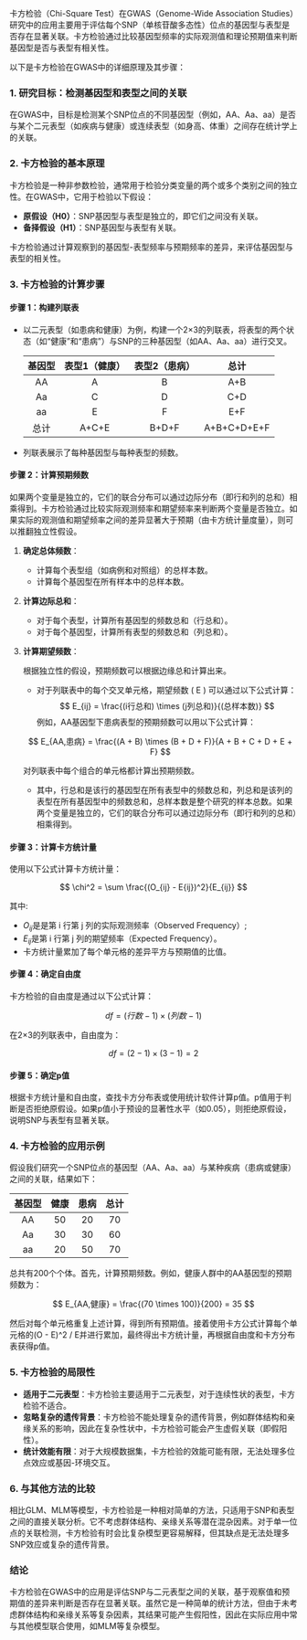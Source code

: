卡方检验（Chi-Square Test）在GWAS（Genome-Wide Association Studies）研究中的应用主要用于评估每个SNP（单核苷酸多态性）位点的基因型与表型是否存在显著关联。卡方检验通过比较基因型频率的实际观测值和理论预期值来判断基因型是否与表型有相关性。

以下是卡方检验在GWAS中的详细原理及其步骤：

### 1. **研究目标：检测基因型和表型之间的关联**
在GWAS中，目标是检测某个SNP位点的不同基因型（例如，AA、Aa、aa）是否与某个二元表型（如疾病与健康）或连续表型（如身高、体重）之间存在统计学上的关联。

### 2. **卡方检验的基本原理**
卡方检验是一种非参数检验，通常用于检验分类变量的两个或多个类别之间的独立性。在GWAS中，它用于检验以下假设：
- **原假设（H0）**：SNP基因型与表型是独立的，即它们之间没有关联。
- **备择假设（H1）**：SNP基因型与表型有关联。

卡方检验通过计算观察到的基因型-表型频率与预期频率的差异，来评估基因型与表型的相关性。

### 3. **卡方检验的计算步骤**

#### 步骤 1：构建列联表
- 以二元表型（如患病和健康）为例，构建一个2×3的列联表，将表型的两个状态（如“健康”和“患病”）与SNP的三种基因型（如AA、Aa、aa）进行交叉。
  
  | 基因型 | 表型1（健康） | 表型2（患病） | 总计 |
  |:------:|:------------:|:------------:|:----:|
  |   AA   |       A       |       B       |  A+B  |
  |   Aa   |       C       |       D       |  C+D  |
  |   aa   |       E       |       F       |  E+F  |
  | 总计   |   A+C+E    |   B+D+F    | A+B+C+D+E+F |

- 列联表展示了每种基因型与每种表型的频数。

#### 步骤 2：计算预期频数

如果两个变量是独立的，它们的联合分布可以通过边际分布（即行和列的总和）相乘得到。卡方检验通过比较实际观测频率和期望频率来判断两个变量是否独立。如果实际的观测值和期望频率之间的差异显著大于预期（由卡方统计量度量），则可以推翻独立性假设。

1. **确定总体频数**：
   - 计算每个表型组（如病例和对照组）的总样本数。
   - 计算每个基因型在所有样本中的总样本数。

2. **计算边际总和**：
   - 对于每个表型，计算所有基因型的频数总和（行总和）。
   - 对于每个基因型，计算所有表型的频数总和（列总和）。

3. **计算期望频数**：

    根据独立性的假设，预期频数可以根据边缘总和计算出来。
   - 对于列联表中的每个交叉单元格，期望频数 \( E \) 可以通过以下公式计算：
     $$
     E_{ij} = \frac{(i行总和) \times (j列总和)}{(总样本数)}
     $$
     例如，AA基因型下患病表型的预期频数可以用以下公式计算：

    $$ E_{AA,患病} = \frac{(A + B) \times (B + D + F)}{A + B + C + D + E + F} $$

     对列联表中每个组合的单元格都计算出预期频数。
   - 其中，行总和是该行的基因型在所有表型中的频数总和，列总和是该列的表型在所有基因型中的频数总和，总样本数是整个研究的样本总数。如果两个变量是独立的，它们的联合分布可以通过边际分布（即行和列的总和）相乘得到。


#### 步骤 3：计算卡方统计量
使用以下公式计算卡方统计量：

$$
\chi^2 = \sum \frac{(O_{ij}  - E{ij})^2}{E_{ij}}
$$

其中:
- $O_{ij}$是是第 i 行第 j 列的实际观测频率（Observed Frequency）;
- $E_{ij}$是第 i 行第 j 列的期望频率（Expected Frequency）。
- 卡方统计量累加了每个单元格的差异平方与预期值的比值。

#### 步骤 4：确定自由度
卡方检验的自由度是通过以下公式计算：

$$
df = (行数 - 1) \times (列数 - 1)
$$

在2×3的列联表中，自由度为：

$$
df = (2 - 1) \times (3 - 1) = 2
$$

#### 步骤 5：确定p值
根据卡方统计量和自由度，查找卡方分布表或使用统计软件计算p值。p值用于判断是否拒绝原假设。如果p值小于预设的显著性水平（如0.05），则拒绝原假设，说明SNP与表型有显著关联。

### 4. **卡方检验的应用示例**
假设我们研究一个SNP位点的基因型（AA、Aa、aa）与某种疾病（患病或健康）之间的关联，结果如下：

| 基因型 | 健康 | 患病 | 总计 |
|:------:|:----:|:----:|:----:|
|   AA   |  50  |  20  |  70  |
|   Aa   |  30  |  30  |  60  |
|   aa   |  20  |  50  |  70  |

总共有200个个体。首先，计算预期频数。例如，健康人群中的AA基因型的预期频数为：

$$
E_{AA,健康} = \frac{(70 \times 100)}{200} = 35
$$

然后对每个单元格重复上述计算，得到所有预期值。接着使用卡方公式计算每个单元格的(O - E)^2 / E并进行累加，最终得出卡方统计量，再根据自由度和卡方分布表获得p值。

### 5. **卡方检验的局限性**
- **适用于二元表型**：卡方检验主要适用于二元表型，对于连续性状的表型，卡方检验不适合。
- **忽略复杂的遗传背景**：卡方检验不能处理复杂的遗传背景，例如群体结构和亲缘关系的影响，因此在复杂性状中，卡方检验可能会产生虚假关联（即假阳性）。
- **统计效能有限**：对于大规模数据集，卡方检验的效能可能有限，无法处理多位点效应或基因-环境交互。

### 6. **与其他方法的比较**
相比GLM、MLM等模型，卡方检验是一种相对简单的方法，只适用于SNP和表型之间的直接关联分析。它不考虑群体结构、亲缘关系等潜在混杂因素。对于单一位点的关联检测，卡方检验有时会比复杂模型更容易解释，但其缺点是无法处理多SNP效应或复杂的遗传背景。

### 结论
卡方检验在GWAS中的应用是评估SNP与二元表型之间的关联，基于观察值和预期值的差异来判断是否存在显著关联。虽然它是一种简单的统计方法，但由于未考虑群体结构和亲缘关系等复杂因素，其结果可能产生假阳性，因此在实际应用中常与其他模型联合使用，如MLM等复杂模型。